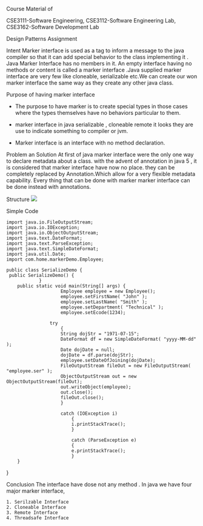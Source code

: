 Course Material of

CSE3111-Software Engineering, CSE3112-Software Engineering Lab, CSE3162-Software Development Lab

Design Patterns Assignment

Intent
Marker interface is used as a tag to inform a message to the java compiler so that it can add special behavior to the class implementing it . Java Marker Interface has no members in it. An empty interface having no methods or content is called a marker interface .Java supplied marker interface are very few like cloneable, serializable etc.We can create our won marker interface the same way as they create any other java class.

Purpose of having marker interface
- The purpose to have marker is to create special types in those cases where the types themselves have no behaviors particular to them. 

- marker interface in java serializable , cloneable remote it looks they are use to indicate something to compiler or jvm.

- Marker interface is an interface with no method declaration.

Problem an Solution
At first of java marker interface were the only one way to declare metadata about a class. with the advent of annotation in java 5 , it is considered that marker interface have now no place. they can be completely replaced by Annotation.Which allow for a very flexible metadata capability. Every thing that can be done with marker marker interface can be done instead with annotations.

Structure
![](https://www.researchgate.net/profile/Maarten_Bynens/publication/220116629/figure/download/fig7/AS:305837651316754@1449928786750/Figure-8-Structure-of-marker-interface.png)

Simple Code

	import java.io.FileOutputStream; 
	import java.io.IOException; 
	import java.io.ObjectOutputStream; 
	import java.text.DateFormat; 
	import java.text.ParseException; 
	import java.text.SimpleDateFormat; 
	import java.util.Date; 
	import com.home.markerDemo.Employee; 

	public class SerializeDemo {
	 public SerializeDemo() {
				} 
		public static void main(String[] args) { 
						Employee employee = new Employee(); 
						employee.setFirstName( "John" ); 
						employee.setLastName( "Smith" ); 
						employee.setDepartment( "Technical" );
					 	employee.setEcode(1234); 
						
					try 
						{ 
						String dojStr = "1971-07-15"; 
						DateFormat df = new SimpleDateFormat( "yyyy-MM-dd" ); 
						Date dojDate = null; 
						dojDate = df.parse(dojStr); 
						employee.setDateOfJoining(dojDate); 
						FileOutputStream fileOut = new FileOutputStream( "employee.ser" ); 
						ObjectOutputStream out = new ObjectOutputStream(fileOut); 
					    out.writeObject(employee); 
						out.close(); 
					    fileOut.close();
						} 

						catch (IOException i) 
							{ 
							i.printStackTrace();
							} 

							catch (ParseException e) 
							{ 
							e.printStackTrace(); 
							} 
		} 
}

Conclusion
The interface have dose not any method . In java we have four major marker interface, 
		
	1. Serilzable Interface
	2. Cloneable Interface
	3. Remote Interface
	4. Threadsafe Interface 
